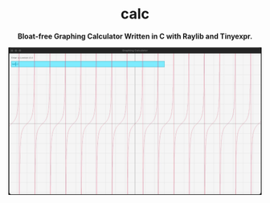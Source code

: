 <h1 align="center">calc</h1>  
<p align="center">  
 <b> Bloat-free Graphing Calculator Written in C with Raylib and Tinyexpr.</b>  
</p> 
<p align="center">
  <img src="calc.png" alt="calc image">
</p>
